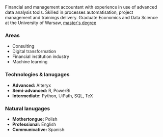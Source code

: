 Financial and management accountant with experience in use of advanced data analysis tools. 
Skilled in processes automatisation, project management and trainings delivery. 
Graduate Economics and Data Science at the University of Warsaw, [master's degree](https://github.com/damian-zamojda/Constitutional-compliance-and-FDI-in-low-income-countries.git)

 ### Areas
- Consulting
- Digital transformation
- Financial institution industry
- Machine learning

### Technologies & lanugages
- **Advanced:** Alteryx
- **Semi-advanced:** R, PowerBi
- **Intermediate:** Python, UiPath, SQL, TeX

### Natural lanugages
- **Mothertongue:** Polish
- **Professional:** English
- **Communicative:** Spanish
